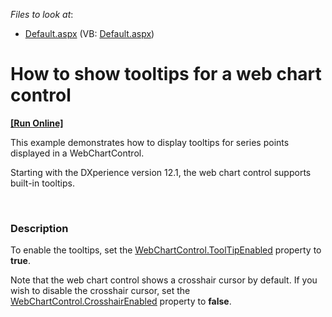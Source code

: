 <!-- default file list -->
*Files to look at*:

* [Default.aspx](./CS/ShowToolTip/Default.aspx) (VB: [Default.aspx](./VB/ShowToolTip/Default.aspx))
<!-- default file list end -->
# How to show tooltips for a web chart control
<!-- run online -->
**[[Run Online]](https://codecentral.devexpress.com/e3720/)**
<!-- run online end -->


<p>This example demonstrates how to display tooltips for series points displayed in a WebChartControl. </p><p>Starting with the DXperience  version 12.1, the web chart control supports built-in tooltips.  </p><p><strong><br />
</strong> </p>


<h3>Description</h3>

<p>To enable the tooltips, set the  <a href="http://documentation.devexpress.com/#AspNet/DevExpressXtraChartsWebWebChartControl_ToolTipEnabledtopic"><u>WebChartControl.ToolTipEnabled</u></a> property to <strong>true</strong>. <br />
</p><p>Note that the web chart control shows a crosshair cursor by default. If you wish to disable the crosshair cursor,  set the  <a href="http://help.devexpress.com/#AspNet/DevExpressXtraChartsWebWebChartControl_CrosshairEnabledtopic"><u>WebChartControl.CrosshairEnabled</u></a>  property to <strong>false</strong>.</p><br />


<br/>



